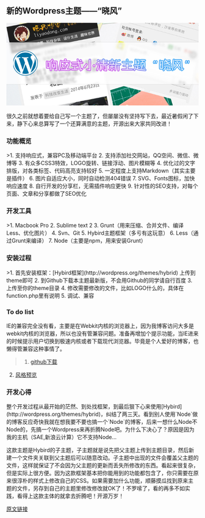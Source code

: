 <h2>新的Wordpress主题——“晓风”</h2>
<img src="https://raw.githubusercontent.com/liyaodong/hybrid-dongdong/master/images/banner.jpg">

很久之前就想着要给自己写一个主题了，但屡屡没有坚持写下去，最近暑假闲了下来，静下心来总算写了一个还算满意的主题，开源出来大家共同改进！
<h3>功能概览</h3>
>1. 支持响应式，兼容PC及移动端平台
2. 支持添加社交网站，QQ空间、微信、微博等
3. 有众多CSS3特效，LOGO旋转、链接浮动、图片模糊等
4. 优化过的文字排版，对各类标签、代码高亮支持较好
5. 一定程度上支持Markdown（其实主要是插件）
6. 图片自适应大小，同时自动检测404错误
7. SVG、Fonts图标，加快响应速度
8. 自行开发的分享栏，无需插件响应更快
9. 针对性的SEO支持，对每个页面、文章和分享都做了SEO优化

<h3>开发工具</h3>
>1. Macbook Pro 
2. Sublime text 2
3. Grunt（用来压缩、合并文件、编译Less、优化图片）
4. Svn、Git
5. Hybird主题框架（多亏有这玩意）
6. Less（通过Grunt来编译）
7. Node（主要是npm，用来安装Grunt）

<h3>安装过程</h3>
>1. 首先安装框架：[Hybird框架](http://wordpress.org/themes/hybrid) 上传到theme即可
2. 到Github下载本主题最新版，不会用Github的同学请自行百度
3. 上传至你的theme目录
4. 修改需要修改的文件，比如LOGO什么的，具体在function.php里有说明
5. 调试、兼容

<h3>To do list</h3>
IE的兼容完全没有看，主要是在Webkit内核的浏览器上，因为我博客访问大多是webkit内核的浏览器，所以也没有管兼容问题。准备再增加个提示功能，当IE进来的时候提示用户切换到极速内核或者下载现代浏览器。毕竟是个人爱好的博客，也懒得管兼容这种事情了。

>1. [github下载](https://github.com/liyaodong/hybird-dongdong)
2. [风格预览](http://liyaodong.com)

<h3>开发心得</h3>
整个开发过程从最开始的茫然、到处找框架，到最后狠下心来使用[Hybird](http://wordpress.org/themes/hybrid)，纠结了两三天。看到别人使用`Node`做的博客反应奇快我就在想我要不要也搞一个`Node`的博客，后来一想什么Node不Node的，先搞一个Wordpress来再折腾Node吧。为什么下决心了？原因是因为我的主机（SAE,新浪云计算）它不支持Node...

这款主题是Hybird的子主题，子主题就是说先把父主题上传到主题目录，然后新建一个文件夹关联到父主题后可以随意改动。子主题中出现的文件会覆盖父主题的文件，这样就保证了不会因为父主题的更新而丢失所修改的东西。看起来很复杂，但是实际上很方便。因为这款框架基本把你能用到的功能都包含了，你只需要在原来很淳朴的样式上修改自己的CSS。如果需要加什么功能，顺藤摸瓜找到原来主题的文件，另存到自己的主题里修改修改就OK了！不罗嗦了，看的再多不如实践，看得上这款主体的就拿去折腾吧！开源万岁！

[原文链接](http://liyaodong.sinaapp.com/1457.html)
